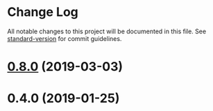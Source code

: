 # Change Log

All notable changes to this project will be documented in this file. See [standard-version](https://github.com/conventional-changelog/standard-version) for commit guidelines.

# [0.8.0](https://github.com/awill1988/react-cognito-identity/compare/v0.7.0...v0.8.0) (2019-03-03)



<a name="0.4.0"></a>
# 0.4.0 (2019-01-25)

